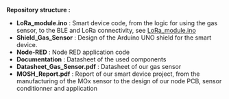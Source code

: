 **Repository structure :**
- __LoRa\_module.ino__ : Smart device code, from the logic for using the gas sensor, to the BLE and LoRa connectivity, see [LoRa\_module.ino](LoRa_module.ino)
- __Shield\_Gas\_Sensor__ : Design of the Arduino UNO shield for the smart device.
- __Node-RED__ : Node RED application code
- __Documentation__ : Datasheet of the used components
- __Datasheet\_Gas\_Sensor.pdf__ : Datasheet of our gas sensor
- __MOSH\_Report.pdf__ : Report of our smart device project, from the manufacturing of the MOx sensor to the design of our node PCB, sensor conditionner and application
